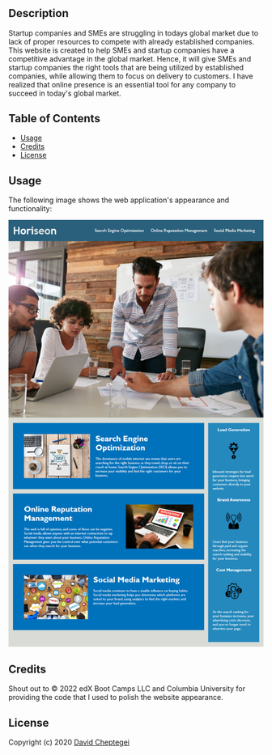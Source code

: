# <Effective Ways to Improve Your Online Business Presence>

## Description

Startup companies and SMEs are struggling in todays global market due to lack of proper resources to compete with already established companies. This website is created to help SMEs and startup companies have a competitive advantage in the global market. Hence, it will give SMEs and startup companies the right tools that are being utilized by established companies, while allowing them to focus on delivery to customers. I have realized that online presence is an essential tool for any company to succeed in today's global market.

## Table of Contents

- [Usage](#usage)
- [Credits](#credits)
- [License](#license)

## Usage

The following image shows the web application's appearance and functionality:
    
![The Horiseon webpage includes a navigation bar, a header image, and cards with text and images at the bottom of the page.](./assets/images/01-html-css-git-homework-demo.png)
  

## Credits
Shout out to © 2022 edX Boot Camps LLC and Columbia University for providing the code that I used to polish the website appearance.

## License

Copyright (c) 2020 [David Cheptegei](https://github.com/cheptegei-create)
